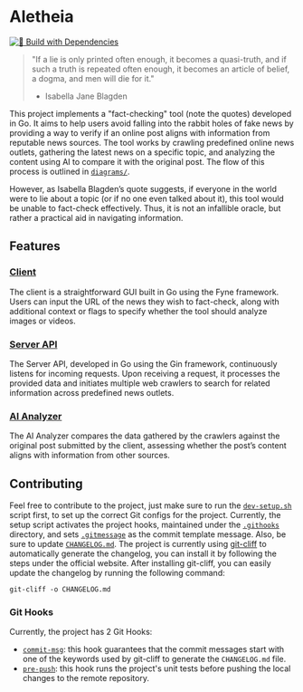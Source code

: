 # Aletheia

[![🚀 Build with Dependencies](https://github.com/hazardous-sun/aletheia/actions/workflows/go.yml/badge.svg)](https://github.com/hazardous-sun/aletheia/actions/workflows/go.yml)

> "If a lie is only printed often enough, it becomes a quasi-truth, and if such a truth is repeated often enough, it
> becomes an article of belief, a dogma, and men will die for it."
> - Isabella Jane Blagden

This project implements a "fact-checking" tool (note the quotes) developed in Go. It aims to help users avoid falling
into the rabbit holes of fake news by providing a way to verify if an online post aligns with information from reputable
news sources. The tool works by crawling predefined online news outlets, gathering the latest news on a specific topic,
and analyzing the content using AI to compare it with the original post. The flow of this process is outlined in
[`diagrams/`](/docs/diagrams).

However, as Isabella Blagden’s quote suggests, if everyone in the world were to lie about a topic (or if no one even
talked about it), this tool would be unable to fact-check effectively. Thus, it is not an infallible oracle, but rather
a practical aid in navigating information.

## Features

### [Client](client/README.md)

The client is a straightforward GUI built in Go using the Fyne framework. Users can input the URL of the news they wish
to fact-check, along with additional context or flags to specify whether the tool should analyze images or videos.

### [Server API](server-api/README.md)

The Server API, developed in Go using the Gin framework, continuously listens for incoming requests. Upon receiving a
request, it processes the provided data and initiates multiple web crawlers to search for related information across
predefined news outlets.

### [AI Analyzer](ai-analyzer/README.md)

The AI Analyzer compares the data gathered by the crawlers against the original post submitted by the client, assessing
whether the post’s content aligns with information from other sources.

## Contributing

Feel free to contribute to the project, just make sure to run the [`dev-setup.sh`](dev-setup.sh) script first, to set up
the correct Git configs for the project. Currently, the setup script activates the project hooks, maintained under the
[`.githooks`](docs/.githooks) directory, and sets [`.gitmessage`](docs/.gitmessage) as the commit template message.
Also, be sure to update [`CHANGELOG.md`](CHANGELOG.md). The project is currently using
[git-cliff](https://git-cliff.org/) to automatically generate the changelog, you can install it by following the steps
under the official website. After installing git-cliff, you can easily update the changelog by running the following
command:

```shell
git-cliff -o CHANGELOG.md
```

### Git Hooks

Currently, the project has 2 Git Hooks:

- [`commit-msg`](docs/.githooks/commit-msg): this hook guarantees that the commit messages start with one of the 
  keywords used by git-cliff to generate the `CHANGELOG.md` file.
- [`pre-push`](docs/.githooks/pre-push): this hook runs the project's unit tests before pushing the local changes to the
  remote repository.

